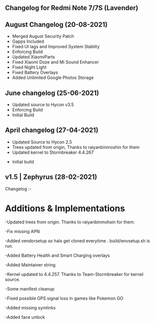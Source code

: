 ## Changelog for Redmi Note 7/7S (Lavender)

## August Changelog (20-08-2021)
* Merged August Security Patch
* Gapps Included
* Fixed UI lags and Improved System Stablity
* Enforcing Build
* Updated XiaomiParts
* Fixed Xiaomi Doze and Mi Sound Enhancer
* Fixed Night Light
* Fixed Battery Overlays
* Added Unlimited Google Photos Storage

## June changelog (25-06-2021)
* Updated source to Hycon v3.5
* Enforcing Build
* Initial Build

## April changelog (27-04-2021)
* Updated Source to Hycon 2.5
* Trees updated from origin, Thanks to raiyanbinmoshin for them
* Updated kernel to Stormbreaker 4.4.267

- Initial build

## v1.5 | Zephyrus (28-02-2021)
Changelog :- 
# Additions & Implementations 

-Updated trees from origin. Thanks to raiyanbinmohsin for them.

-Fix missing APN

-Added vendorsetup so hals get cloned everytime . build/envsetup.sh is run.

-Added Battery Health and Smart Charging overlays

-Added Maintainer string.

-Kernel updated to 4.4.257. Thanks to Team-Stormbreaker for kernel source.

-Some manifest cleanup

-Fixed possible GPS signal loss in games like Pokemon GO

-Added missing symlinks

-Added face unlock
